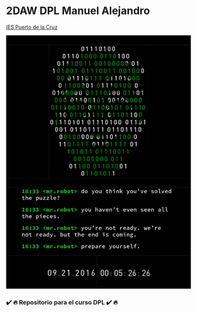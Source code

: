 # 2DAW DPL Manuel Alejandro

[IES Puerto de la Cruz](http://www.iespuertodelacruz.es "IES Puerto de 
la Cruz")

![logo](src/mrrobot.png)

### :heavy_check_mark: :fire: Repositorio para el curso DPL :heavy_check_mark: :fire:	

